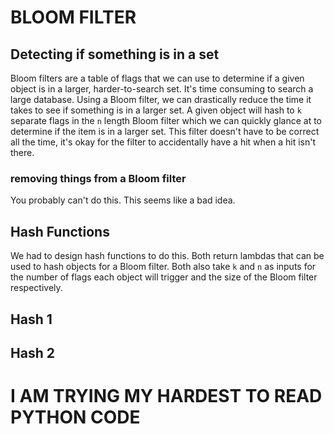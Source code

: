 # BLOOM FILTER

## Detecting if something is in a set 

Bloom filters are a table of flags that we can use to determine if a given object is in a larger, harder-to-search set. It's time 
consuming to search a large database. Using a Bloom filter, we can drastically reduce the time it takes to see if something is in
a larger set. A given object will hash to `k` separate flags in the `n` length Bloom filter which we can quickly glance at to 
determine if the item is in a larger set. This filter doesn't have to be correct all the time, it's okay for the filter to 
accidentally have a hit when a hit isn't there. 

### removing things from a Bloom filter
You probably can't do this. This seems like a bad idea.

## Hash Functions
We had to design hash functions to do this. Both return lambdas that can be used to hash objects for a Bloom filter. Both also take 
`k` and `n` as inputs for the number of flags each object will trigger and the size of the Bloom filter respectively. 

## Hash 1


## Hash 2




# I AM TRYING MY HARDEST TO READ PYTHON CODE
